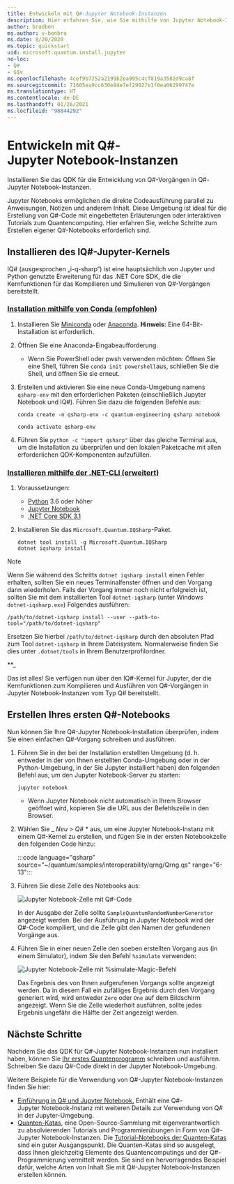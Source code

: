 ```yaml
---
title: Entwickeln mit Q#-Jupyter Notebook-Instanzen
description: Hier erfahren Sie, wie Sie mithilfe von Jupyter Notebook-Instanzen eine Anwendung vom Typ Q# erstellen.
author: bradben
ms.author: v-benbra
ms.date: 8/20/2020
ms.topic: quickstart
uid: microsoft.quantum.install.jupyter
no-loc:
- Q#
- $$v
ms.openlocfilehash: 4cef9b7252a2199b2ea995c4cf819a3582d9ca8f
ms.sourcegitcommit: 71605ea9cc630e84e7ef29027e1f0ea06299747e
ms.translationtype: HT
ms.contentlocale: de-DE
ms.lasthandoff: 01/26/2021
ms.locfileid: "98844292"
---
```

# <a name="develop-with-q-jupyter-notebooks"></a>Entwickeln mit Q#-Jupyter Notebook-Instanzen

Installieren Sie das QDK für die Entwicklung von Q#-Vorgängen in Q#-Jupyter Notebook-Instanzen.

Jupyter Notebooks ermöglichen die direkte Codeausführung parallel zu Anweisungen, Notizen und anderem Inhalt. Diese Umgebung ist ideal für die Erstellung von Q#-Code mit eingebetteten Erläuterungen oder interaktiven Tutorials zum Quantencomputing. Hier erfahren Sie, welche Schritte zum Erstellen eigener Q#-Notebooks erforderlich sind.

## <a name="install-the-iq-jupyter-kernel"></a>Installieren des IQ#-Jupyter-Kernels

IQ# (ausgesprochen „i-q-sharp“) ist eine hauptsächlich von Jupyter und Python genutzte Erweiterung für das .NET Core SDK, die die Kernfunktionen für das Kompilieren und Simulieren von Q#-Vorgängen bereitstellt.

### <a name="install-using-conda-recommended"></a>[Installation mithilfe von Conda (empfohlen)](#tab/tabid-conda)

1. Installieren Sie [Miniconda](https://docs.conda.io/en/latest/miniconda.html) oder [Anaconda](https://www.anaconda.com/products/individual#Downloads). **Hinweis:** Eine 64-Bit-Installation ist erforderlich.

1. Öffnen Sie eine Anaconda-Eingabeaufforderung.

   - Wenn Sie PowerShell oder pwsh verwenden möchten: Öffnen Sie eine Shell, führen Sie `conda init powershell`aus, schließen Sie die Shell, und öffnen Sie sie erneut.

1. Erstellen und aktivieren Sie eine neue Conda-Umgebung namens `qsharp-env` mit den erforderlichen Paketen (einschließlich Jupyter Notebook und IQ#). Führen Sie dazu die folgenden Befehle aus:

    ```
    conda create -n qsharp-env -c quantum-engineering qsharp notebook

    conda activate qsharp-env
    ```

1. Führen Sie `python -c "import qsharp"` über das gleiche Terminal aus, um die Installation zu überprüfen und den lokalen Paketcache mit allen erforderlichen QDK-Komponenten aufzufüllen.

### <a name="install-using-net-cli-advanced"></a>[Installieren mithilfe der .NET-CLI (erweitert)](#tab/tabid-dotnetcli)

1. Voraussetzungen:

    - [Python](https://www.python.org/downloads/) 3.6 oder höher
    - [Jupyter Notebook](https://jupyter.readthedocs.io/en/latest/install.html)
    - [.NET Core SDK 3.1](https://dotnet.microsoft.com/download/dotnet-core/3.1)

1. Installieren Sie das `Microsoft.Quantum.IQSharp`-Paket.

    ```dotnetcli
    dotnet tool install -g Microsoft.Quantum.IQSharp
    dotnet iqsharp install
    ```

> [!NOTE]
> Wenn Sie während des Schritts `dotnet iqsharp install` einen Fehler erhalten, sollten Sie ein neues Terminalfenster öffnen und den Vorgang dann wiederholen.
> Falls der Vorgang immer noch nicht erfolgreich ist, sollten Sie mit dem installierten Tool `dotnet-iqsharp` (unter Windows `dotnet-iqsharp.exe`) Folgendes ausführen:
> ```
> /path/to/dotnet-iqsharp install --user --path-to-tool="/path/to/dotnet-iqsharp"
> ```
> Ersetzen Sie hierbei `/path/to/dotnet-iqsharp` durch den absoluten Pfad zum Tool `dotnet-iqsharp` in Ihrem Dateisystem.
> Normalerweise finden Sie dies unter `.dotnet/tools` in Ihrem Benutzerprofilordner.
    
**_

Das ist alles! Sie verfügen nun über den IQ#-Kernel für Jupyter, der die Kernfunktionen zum Kompilieren und Ausführen von Q#-Vorgängen in Jupyter Notebook-Instanzen vom Typ Q# bereitstellt.

## <a name="create-your-first-q-notebook"></a>Erstellen Ihres ersten Q#-Notebooks

Nun können Sie Ihre Q#-Jupyter Notebook-Installation überprüfen, indem Sie einen einfachen Q#-Vorgang schreiben und ausführen.

1. Führen Sie in der bei der Installation erstellten Umgebung (d. h. entweder in der von Ihnen erstellten Conda-Umgebung oder in der Python-Umgebung, in der Sie Jupyter installiert haben) den folgenden Befehl aus, um den Jupyter Notebook-Server zu starten:

    ```
    jupyter notebook
    ```

    - Wenn Jupyter Notebook nicht automatisch in Ihrem Browser geöffnet wird, kopieren Sie die URL aus der Befehlszeile in den Browser.

1. Wählen Sie _ *Neu > Q#* * aus, um eine Jupyter Notebook-Instanz mit einem Q#-Kernel zu erstellen, und fügen Sie in der ersten Notebookzelle den folgenden Code hinzu:

    :::code language="qsharp" source="~/quantum/samples/interoperability/qrng/Qrng.qs" range="6-13":::

1. Führen Sie diese Zelle des Notebooks aus:

    ![Jupyter Notebook-Zelle mit Q#-Code](~/media/install-guide-jupyter.png)

    In der Ausgabe der Zelle sollte `SampleQuantumRandomNumberGenerator` angezeigt werden. Bei der Ausführung in Jupyter Notebook wird der Q#-Code kompiliert, und die Zelle gibt den Namen der gefundenen Vorgänge aus.

1. Führen Sie in einer neuen Zelle den soeben erstellten Vorgang aus (in einem Simulator), indem Sie den Befehl `%simulate` verwenden:

    ![Jupyter Notebook-Zelle mit %simulate-Magic-Befehl](~/media/install-guide-jupyter-simulate.png)

    Das Ergebnis des von Ihnen aufgerufenen Vorgangs sollte angezeigt werden. Da in diesem Fall ein zufälliges Ergebnis durch den Vorgang generiert wird, wird entweder `Zero` oder `One` auf dem Bildschirm angezeigt. Wenn Sie die Zelle wiederholt ausführen, sollte jedes Ergebnis ungefähr die Hälfte der Zeit angezeigt werden.

## <a name="next-steps"></a>Nächste Schritte

Nachdem Sie das QDK für Q#-Jupyter Notebook-Instanzen nun installiert haben, können Sie [Ihr erstes Quantenprogramm](xref:microsoft.quantum.quickstarts.qrng) schreiben und ausführen. Schreiben Sie dazu Q#-Code direkt in der Jupyter Notebook-Umgebung.

Weitere Beispiele für die Verwendung von Q#-Jupyter Notebook-Instanzen finden Sie hier:

- [Einführung in Q# und Jupyter Notebook.](https://docs.microsoft.com/samples/microsoft/quantum/intro-to-qsharp-jupyter/) Enthält eine Q#-Jupyter Notebook-Instanz mit weiteren Details zur Verwendung von Q# in der Jupyter-Umgebung.
- [Quanten-Katas](xref:microsoft.quantum.overview.katas), eine Open-Source-Sammlung mit eigenverantwortlich zu absolvierenden Tutorials und Programmierübungen in Form von Q#-Jupyter Notebook-Instanzen. Die [Tutorial-Notebooks der Quanten-Katas](https://github.com/microsoft/QuantumKatas#tutorial-topics) sind ein guter Ausgangspunkt. Die Quanten-Katas sind so ausgelegt, dass Ihnen gleichzeitig Elemente des Quantencomputings und der Q#-Programmierung vermittelt werden. Sie sind ein hervorragendes Beispiel dafür, welche Arten von Inhalt Sie mit Q#-Jupyter Notebook-Instanzen erstellen können.
